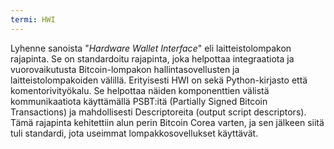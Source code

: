 ```yaml
---
termi: HWI
---
```


Lyhenne sanoista "*Hardware Wallet Interface*" eli laitteistolompakon rajapinta. Se on standardoitu rajapinta, joka helpottaa integraatiota ja vuorovaikutusta Bitcoin-lompakon hallintasovellusten ja laitteistolompakoiden välillä. Erityisesti HWI on sekä Python-kirjasto että komentorivityökalu. Se helpottaa näiden komponenttien välistä kommunikaatiota käyttämällä PSBT:itä (Partially Signed Bitcoin Transactions) ja mahdollisesti Descriptoreita (output script descriptors). Tämä rajapinta kehitettiin alun perin Bitcoin Corea varten, ja sen jälkeen siitä tuli standardi, jota useimmat lompakkosovellukset käyttävät.